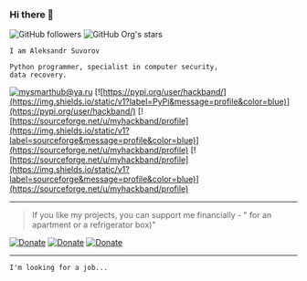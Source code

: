 ### Hi there 👋


![GitHub followers](https://img.shields.io/github/followers/mysmarthub?style=social)
![GitHub Org's stars](https://img.shields.io/github/stars/mysmarthub?style=social)


    I am Aleksandr Suvorov
    
    Python programmer, specialist in computer security, 
    data recovery.

[![mysmarthub@ya.ru](https://img.shields.io/static/v1?label=email&message=mysmarthub@ya.ru&color=blue)](mailto:mysmarthub@ya.ru)
[![https://pypi.org/user/hackband/](https://img.shields.io/static/v1?label=PyPi&message=profile&color=blue)](https://pypi.org/user/hackband/)
[![https://sourceforge.net/u/myhackband/profile](https://img.shields.io/static/v1?label=sourceforge&message=profile&color=blue)](https://sourceforge.net/u/myhackband/profile)
[![https://sourceforge.net/u/myhackband/profile](https://img.shields.io/static/v1?label=sourceforge&message=profile&color=blue)](https://sourceforge.net/u/myhackband/profile)

---
> If you like my projects, you can support me financially - 
> " for an apartment or a refrigerator box)"

[![Donate](https://img.shields.io/static/v1?label=donate&message=paypal&color=green)](https://paypal.me/myhackband)
[![Donate](https://img.shields.io/static/v1?label=donate&message=yandex&color=yellow)](https://yoomoney.ru/to/4100115206129186)
[![Donate](https://img.shields.io/static/v1?label=donate&message=4048-4150-0400-5852&color=blue)](https://yoomoney.ru/to/4100115206129186)

---
    I'm looking for a job...